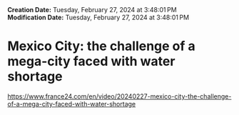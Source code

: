 <div><b>Creation Date:</b> Tuesday, February 27, 2024 at 3:48:01 PM<br></div>
<div><b>Modification Date:</b> Tuesday, February 27, 2024 at 3:48:01 PM<br></div>
<div><h1>Mexico City: the challenge of a mega-city faced with water shortage</h1></div>
<div><a href=https://www.france24.com/en/video/20240227-mexico-city-the-challenge-of-a-mega-city-faced-with-water-shortage>https://www.france24.com/en/video/20240227-mexico-city-the-challenge-of-a-mega-city-faced-with-water-shortage</a><br></div>

